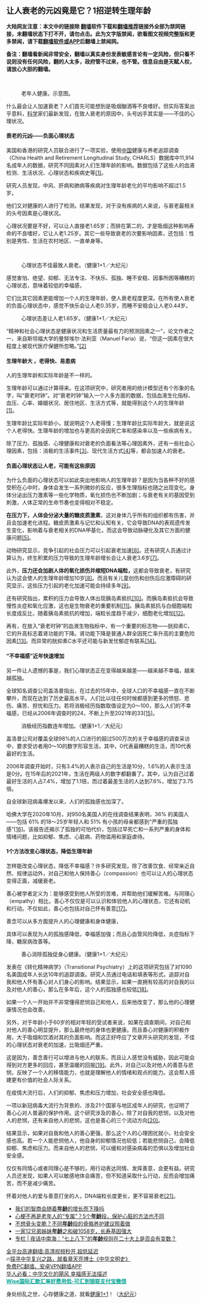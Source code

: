  <!-- 面包屑导航 --> <h2>让人衰老的元凶竟是它？1招逆转生理年龄</h2> <p class="notice"><b>大陆网友注意：本文中的链接除 <a href="https://github.com/bannedbook/fanqiang" >翻墙</a>软件下载和<a href="https://github.com/killgcd/justmysocks/blob/master/README.md">翻墙推荐</a>链接外全部为禁网链接，未翻墙状态下打不开，请勿点击。此为文字版禁闻，欲看图文视频完整版和更多禁闻，请下载<a href="https://github.com/bannedbook/fanqiang">翻墙软件或APP</a>后翻墙上禁闻网。</p><p>备注：翻墙看新闻非常安全，翻墙以真实身份发表敏感言论有一定风险，但只看不说则没有任何风险，翻的人太多，政府管不过来，也不管。信息自由是天赋人权，请放心大胆的翻墙。</b></p>  <div class="entry"> <br /> <figure><a href="https://i0.wp.com/upload-images-bucket-v64rleca837do.s3.eu-west-1.amazonaws.com/wp-content/uploads/2022/10/14165410/Asian-elderly-active-LR.webp?fit=644%2C864&#038;ssl=1" data-caption="老年人健康。示意图。"></a><figcaption class="wp-caption-text">老年人健康。示意图。</figcaption></figure> <p>什么最会让人加速衰老？人们首先可能想到是吸烟酗酒等不良嗜好。但实际答案出乎意料，<span class='wp_keywordlink'><a href="https://www.bannedbook.org/forum11/topic309.html" title="禁片：“科学”的棍子" target="_blank">科学</a></span>家们最新发现，在致人衰老的原因中，头号凶手其实是——不佳的心理状况。</p> <h4><strong>衰老的元凶——负面心理状态</strong></h4> <p>美国和香港的研究人员联合进行了一项实验，使用<span class='wp_keywordlink_affiliate'><a href="https://www.bannedbook.org/" title="中国" target="_blank">中国</a></span>健康与养老追踪调查（China Health and Retirement Longitudinal Study, CHARLS）数据库中11,914名成年人的数据，研究不同因素对人们生理年龄的影响。数据包括了这些人的血液检测、生活状况、心理状态和疾病史等<a href="https://www.aging-us.com/article/204264/text" target="_blank" rel="noopener noreferrer">[1]</a>。</p> <p>研究人员发现，中风、肝病和肺病等疾病对生理年龄老化的平均影响不超过1.5岁。</p> <p>他们又对健康的人进行了检测。结果发现，对于没有疾病的人来说，与衰老最相关的头号因素是心理状况。</p> <p>心理状况要是不好，可以让人直接老1.65岁；而排在第二的，才是吸烟这种影响寿命的不良嗜好，它让人老1.25岁。其它一些导致衰老的次要影响因素，还包括：性别是男性、生活在农村地区、一直单身等。</p> <p>&nbsp;</p> <figure id="attachment_13844029" class="wp-caption aligncenter" aria-describedby="caption-attachment-13844029"><a href="https://i0.wp.com/i.epochtimes.com/assets/uploads/2022/10/id13844029-6c5aed08549dff8f6abd7ac1479cc74b-600x338.jpg?ssl=1" target="_blank" rel="noreferrer noopener"></a><figcaption id="caption-attachment-13844029" class="wp-caption-text">心理状态不佳最致人衰老。（健康1+1／大纪元）</figcaption></figure> <p>感觉害怕、绝望、抑郁、无法专注、不快乐、孤独、睡不安稳、因事所困等糟糕的心理状态，意味着较低的幸福感，</p> <p>它们比其它因素更能增加一个人的生理年龄，使人衰老程度更深。在所有使人衰老的负面心理状态中，感觉不快乐会让人老0.35岁，而睡不安稳会让人老0.44岁。</p> <figure id="attachment_13843548" class="wp-caption aligncenter" aria-describedby="caption-attachment-13843548"><a href="https://i0.wp.com/i.epochtimes.com/assets/uploads/2022/10/id13843548-782427c4e8584aba1fb9749671c721d6.jpg?ssl=1" target="_blank" rel="noopener"></a><figcaption id="caption-attachment-13843548" class="wp-caption-text">心理状态差让人老1.65岁。（健康1+1／大纪元）</figcaption></figure> <p>“精神和社会心理状态是健康状况和生活质量最有力的预测因素之一”，论文作者之一、来自斯坦福大学的曼努埃尔·法利亚（Manuel Faria）说，“但这一因素在很大程度上被现代医疗保健所忽略。”<a href="https://medicalxpress.com/news/2022-09-lonely-unhappy-aging.html" target="_blank" rel="noopener noreferrer">[2]</a></p> <h4><strong>生理年龄大 ，老得快、易患病</strong></h4> <p>人的生理年龄和实际年龄是不一样的。</p>  <p>生理年龄可以通过计算得来。在这项研究中，研究者用的统计模型还有个形象的名字，叫“衰老时钟”。对“衰老时钟”输入一个人多方面的数据，包括血液生化指标、血压、心率、婚姻状况、居住地区、生活方式等，就能得到这个人的生理年龄<a href="https://www.aging-us.com/article/204264/text" target="_blank" rel="noopener noreferrer">[1]</a>。</p> <p>生理年龄比实际年龄小，就说明这个人老得慢；生理年龄比实际年龄大，就是说这个人老得快。生理年龄的增加也与更高的全因死亡率和感染率以及一些疾病有关。</p> <p>除了压力、孤独感、心理健康和对衰老的负面看法等心理因素外，还有一些社会心理因素，包括：消极的生活事件<a href="https://pubmed.ncbi.nlm.nih.gov/29609076/" target="_blank" rel="noopener noreferrer">[3]</a>、现代生活方式<a href="https://pubmed.ncbi.nlm.nih.gov/28085494/" target="_blank" rel="noopener noreferrer">[4]</a>等，都会加速人的衰老。</p> <h4><strong>负面心理状态让人老，可能有这些原因</strong></h4> <p>为什么负面的心理状态可以如此突出地影响人的生理年龄？是因为当各种不好的感受积在心中时，身体会发生一系列微妙的反应，很多生理指标也随之出现变化。身体分泌出压力激素等一些化学物质，氧化损伤也不断加剧；与衰老有关的基因受到刺激，人体正常的生命节奏也变得相对不稳定。</p> <p><strong>在压力下，人体会分泌大量的糖皮质激素</strong>，这对身体几乎所有的组织都有伤害，并且会加速老化进程。糖皮质激素与记忆和认知有关，它会导致DNA的表观遗传发生变化，影响着与衰老相关的DNA甲基化，而这会导致动脉硬化及其它方面的健康问题<a href="https://pubmed.ncbi.nlm.nih.gov/19523511/" target="_blank" rel="noopener noreferrer">[5]</a>。</p> <p>动物研究显示，竞争引起的社会压力可以引起衰老加速<a href="https://www.ncbi.nlm.nih.gov/pmc/articles/PMC8087445/" target="_blank" rel="noopener noreferrer">[6]</a>。还有研究人员通过计算认为，终生积累的压力导致的生理年龄增长会让人衰老3.6岁<a href="https://www.ncbi.nlm.nih.gov/pmc/articles/PMC4699359/" target="_blank" rel="noopener noreferrer">[7]</a>。</p> <p>此外，<strong>压力还会加剧人体的氧化损伤并缩短DNA端粒，</strong>这都会导致衰老，有研究认为这会使人的生理年龄增加10岁<a href="https://www.ncbi.nlm.nih.gov/pmc/articles/PMC534658/" target="_blank" rel="noopener noreferrer">[8]</a>。而且有关儿童创伤和创伤后应激障碍的研究显示，这些压力引起的老化加速可能会持续多年<a href="https://www.ncbi.nlm.nih.gov/pmc/articles/PMC5566406/" target="_blank" rel="noopener noreferrer">[9]</a>。</p> <p>还有研究指出，累积的压力会导致人体出现胰岛素抵抗<a href="https://www.ncbi.nlm.nih.gov/pmc/articles/PMC8627511/" target="_blank" rel="noopener noreferrer">[10]</a>。而胰岛素抵抗会导致慢性炎症和氧化应激，这也是生物衰老的重要机制<a href="https://pubmed.ncbi.nlm.nih.gov/30166499/" target="_blank" rel="noopener noreferrer">[11]</a>。胰岛素抵抗与白细胞端粒长度成反比，随着胰岛素抵抗的增加，端粒长度趋于减少，细胞老化增加<a href="https://www.ncbi.nlm.nih.gov/pmc/articles/PMC4550423/" target="_blank" rel="noopener noreferrer">[12]</a>。</p> <p>再有，在放入“衰老时钟”的血液生物指标中，有一个重要的标志物——胱抑素C，它的升高标志着肾功能的下降。肾功能下降是普通人群全因死亡率升高的主要危险因素<a href="https://www.sciencedirect.com/science/article/abs/pii/S0009912018310701?via%3Dihub" target="_blank" rel="noopener noreferrer">[13]</a>。而异常的胱抑素C水平还可能与新发忧郁症有联系<a href="https://www.sciencedirect.com/science/article/abs/pii/S0165178118312642?via%3Dihub" target="_blank" rel="noopener noreferrer">[14]</a>。</p> <h4><strong>“不幸福感”近年快速增加</strong></h4> <p>另一件让人遗憾的事是，我们心理状态正在变得越来越差——越来越不幸福，越来越孤独。</p>  <p>全球知名调查公司盖洛普指出，在过去的15年中，全球人口的不幸福感一直在不断攀升，而现在达到了历史最高水平。人们比以往任何时候都感到更多的愤怒、悲伤、痛苦、担忧和压力。若将消极经历指数取值设定为0～100，那么人们的不幸福感，已经从2006年调查时的24，不断上升至2021年的33<a href="https://news.gallup.com/opinion/gallup/401216/global-rise-unhappiness.aspx" target="_blank" rel="noopener noreferrer">[15]</a>。</p> <figure id="attachment_13843571" class="wp-caption aligncenter" aria-describedby="caption-attachment-13843571"><a href="https://i0.wp.com/i.epochtimes.com/assets/uploads/2022/10/id13843571-77c4a27d5194e87364db6b6c98183fcb.jpg?ssl=1" target="_blank" rel="noopener"></a><figcaption id="caption-attachment-13843571" class="wp-caption-text">消极经历指数连年增加。（健康1+1／大纪元）</figcaption></figure> <p>盖洛普公司对覆盖全球98%的人口进行的超过500万次的关于幸福感的调查采访中，要求受访者用0～10的数字形容生活，其中，0代表最糟糕的生活，而10代表最好的生活。</p> <p>2006年调查开始时，只有3.4%的人表示自己的生活是10分，1.6%的人表示生活是0分。在15年后的2021年，生活在两级人的数字都翻番了。其中，认为自己过着最好生活的人占7.4%，增加了1.1倍，而过着最差生活的人达到7.6%，增加了3.75倍。</p> <p>自全球新冠病毒爆发以来，人们的孤独感也加深了。</p> <p>哈佛大学在2020年10月，对950名美国人的在线调查结果表明，36% 的美国人——包括 61% 的18～25岁年轻人和 51% 有小孩的母亲都感到“严重的孤独感”<a href="https://mcc.gse.harvard.edu/reports/loneliness-in-america" target="_blank" rel="noopener noreferrer">[16]</a>。该报告还揭示了孤独的可怕代价，包括过早死亡和一系列严重的身体和情绪问题，比如抑郁、焦虑、心脏病、药物滥用和家庭虐待。</p> <h4><strong>1个方法改变心理状态，降低生理年龄</strong></h4> <p>怎样能改变心理状态，降低不幸福感？许多研究发现，除了改善饮食、经常亲近自然、规律运动外，对自己和他人保持善心（compassion）也可以让人的心理状态变得正面，减缓衰老。</p> <p>善心被学者定义为：能够感受到他人所受的苦难，并帮助他们缓解苦难。与同理心（empathy）相比，善心不仅仅是可以认识和体验他人的心理状态，它还有动机和行动。不仅如此，善心也包括对自己怀有善意<a href="https://link.springer.com/article/10.1007/s12671-021-01822-2" target="_blank" rel="noopener noreferrer">[17]</a>。</p> <p>善念可以从多方面提升人的心理健康和身体健康，</p> <p>具体可以表现为人的孤独感降低，幸福感加强；而且心血管风险降低，炎症指标下降，糖尿病改善等。</p> <figure id="attachment_13843605" class="wp-caption aligncenter" aria-describedby="caption-attachment-13843605"><a href="https://i0.wp.com/i.epochtimes.com/assets/uploads/2022/10/id13843605-2660faae2673e15fb6e5d5c8274ca6c4.jpg?ssl=1" target="_blank" rel="noopener"></a><figcaption id="caption-attachment-13843605" class="wp-caption-text">善心消除孤独促身心健康。（健康1+1／大纪元）</figcaption></figure> <p>发表在《转化精神病学》（Transitional Psychiatry）上的这项研究包括了对1090名美国成年人长达10年的追踪调查。研究人员通过电话和填表等形式，追踪对自我和他人怀有善心对人们身心的影响。结果显示，如果一直拥有较高的对自我的以及对他人的善心，那么在多年后，这个人的孤独感也较低<a href="https://www.ncbi.nlm.nih.gov/pmc/articles/PMC8287292/" target="_blank" rel="noopener noreferrer">[18]</a>。</p>  <p>如果一个人一开始并不非常懂得悲悯自己和他人，后来他改变了，那么他的心理健康情况也会改善。</p> <p>另外，对于年龄小于60岁的相对年轻的受试者来说，如果在调查期间，对自己和对他人的善心明显提升，那么最终他的身体也更健康。而且善心对健康的积极作用，大于吸烟和饮酒对其的负面影响。而这正好呼应了文章开头研究的发现，不佳的心理状态对衰老的加速，比吸烟还严重。</p> <p>这是因为，善念善行可以增进与他人的联系，而且让人感觉没有威胁，因此可能会得到对方更多的回应，甚至温暖的回报<a href="https://www.ncbi.nlm.nih.gov/pmc/articles/PMC7347442/" target="_blank" rel="noopener noreferrer">[19]</a>。此外，对自己以及对他人的善意与悲悯，反映了一个人的移情能力，也就是理解他人的情绪和观点的能力。这会帮人搭建更有价值的社会人际关系。</p> <p>在疫情大流行后，人们的抑郁、焦虑和压力增加，社会安全感也降低。</p> <p>一项以新冠病毒大流行为背景的、涉及21个国家与地区成年人的研究，也证明了善心心对人普遍的保护作用。这个研究涉及的善心，除了对自我的悲悯，以及对他人的悲悯，还有来自他人的悲悯，这也是善心的三个流动方向<a href="https://jcompassionatehc.biomedcentral.com/articles/10.1186/s40639-017-0033-3" target="_blank" rel="noopener noreferrer">[20]</a>。</p> <p>结果显示，如果对自我和他人的善心更强，那么这个人的心理困扰就小，社会安全感也高。若一个人能悲悯他人，他自身的抑郁情况也较低；若能悲悯自己，会降低抑郁、焦虑和压力。而来自他人的悲悯，可以缓和对感染病毒的恐惧以及增加社会安全感。</p> <p>仅仅有同情心或者同理心是不够的，用行动表达同情、发挥善意，会更有益。研究人员还发现，如果人可以敏感地体会痛苦，但不知道采取什么行动，反而会增加痛苦，而不是减少痛苦。</p> <p>怀着对他人的爱与善意打坐的人，DNA端粒长度更长，更不容易衰老<a href="https://pubmed.ncbi.nlm.nih.gov/23602876/" target="_blank" rel="noopener noreferrer">[21]</a>。</p> <div id="taboola-mid-1"></div>  <ul class='op-related-articles' title='相关阅读'> <li><a href='https://www.bannedbook.org/bnews/cnnews/20221008/1794601.html' target='_blank'>我们的智商会随着<b>年龄</b>的增长而下降吗</a></li> <li><a href='https://www.bannedbook.org/bnews/health/20221007/1794167.html' target='_blank'>心梗不再是老年人的“专属”？5个<b>年龄</b>段，保护心脏的方法也不同</a></li> <li><a href='https://www.bannedbook.org/bnews/lifebaike/20221006/1793721.html' target='_blank'>不想骨头变脆？不同<b>年龄</b>段的骨骼养护建议照着做</a></li> <li><a href='https://www.bannedbook.org/bnews/funmedia/20221003/1792319.html' target='_blank'>一家12兄弟姊妹<b>年龄</b>之和破1058岁，长寿基因强大</a></li> <li><a href='https://www.bannedbook.org/bnews/ssgc/20220927/1789714.html' target='_blank'>专栏 | 夜话中南海：“七上八下”的<b>年龄</b>规则在二十大上是否会有变数？</a></li> </ul> <p class="texttj"> <a href="https://github.com/bannedbook/fanqiang/wiki/V2ray%E6%9C%BA%E5%9C%BA" target="_blank">全平台高速翻墙:高清视频秒开,超低延迟</a><br/> 🔥<a href="https://www.bannedbook.org/bnews/comments/20220808/1768773.html" target="_blank">探寻中华复兴之路，就看章天亮博士《中华文明史》</a><br/> <a href="https://github.com/bannedbook/fanqiang/wiki/%E7%A6%81%E9%97%BB%E7%BD%91%E5%AE%89%E5%8D%93%E7%BF%BB%E5%A2%99%E6%96%B0%E9%97%BBAPP" target="_blank">免费PC翻墙、安卓VPN翻墙APP</a><br/> <a href="https://www.bannedbook.org/bnews/comments/20220220/1694796.html" target="_blank">华人必看：中华文化的飓风 幸福感无法描述</a><br/> <b onclick="window.open('https://wise.prf.hn/click/camref:1011lqFCW/creativeref:1011l61212')" style="cursor:pointer;color:#00A191;text-decoration:underline;font-weight: bold;">Wise国际汇款汇率好费用低-可汇到银联支付宝微信</b> </p><p>身处纷乱之世，心存健康之道，就看<a href="https://www.epochtimes.com/gb/nsc1002.htm" target="_blank" rel="noopener noreferrer">健康1+1</a>！（<span class='wp_keywordlink_affiliate'><a href="http://www.epochtimes.com/" title="大纪元" target="_blank">大纪元</a></span>）</p> <a name='sharetosocial'></a> <div style="margin-bottom:5px;padding-bottom:5px;clear:both"> <div id="archive-pix-1" class="banner-ads"> <!-- AuctionX Display platform tag START --> <div id="27602x728x90x621x_ADSLOT1" clicktrack="%%CLICK_URL_ESC%%"></div>  <!-- AuctionX Display platform tag END --> </div> <div id="archive-pix-2" class="banner-ads"> <!-- AuctionX Display platform tag START --> <div id="27556x300x250x621x_ADSLOT1" clicktrack="%%CLICK_URL_ESC%%" style="margin:0 auto;text-align:center"></div>  <!-- AuctionX Display platform tag END --> </div> </div>  <div id="archive-pix-1" class="banner-ads"> <!-- AuctionX Display platform tag START --> <div id="27603x728x90x621x_ADSLOT1" clicktrack="%%CLICK_URL_ESC%%"></div>  <!-- AuctionX Display platform tag END --> </div> </div><!--END ENTRY--> 